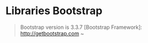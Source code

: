 <!-- @file Project Page -->
# Libraries Bootstrap 
> Bootstrap version is 3.3.7
[Bootstrap Framework]: http://getbootstrap.com
~
